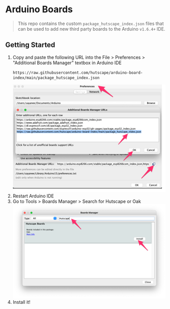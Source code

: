 # Arduino Boards

> This repo contains the custom `package_hutscape_index.json` files that can be used to add new third party boards to the Arduino `v1.6.4+` IDE.

## Getting Started

1. Copy and paste the following URL into the File > Preferences > "Additional Boards Manager" textbox in Arduino IDE
    ```
    https://raw.githubusercontent.com/hutscape/arduino-board-index/main/package_hutscape_index.json
    ```
    ![](images/step.png)
1. Restart Arduino IDE
1. Go to Tools > Boards Manager > Search for Hutscape or Oak
    ![](images/install.png)
1. Install it!
